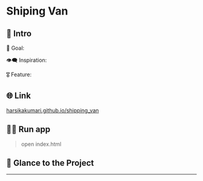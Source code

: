 # Shiping Van

## 📃 Intro

🎯 Goal:

👁‍🗨 Inspiration: 

🎖 Feature: 

## 🌐 Link

<a href="https://harsikakumari.github.io/shipping_van/" target="_blank">harsikakumari.github.io/shipping_van</a>


## 🏃‍♂ Run app
> open index.html


## 👀 Glance to the Project
____
